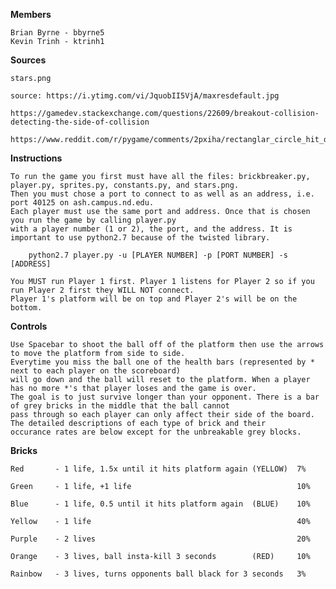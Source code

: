 **Members**

    Brian Byrne - bbyrne5
    Kevin Trinh - ktrinh1

**Sources**

    stars.png
    
    source: https://i.ytimg.com/vi/JquobII5VjA/maxresdefault.jpg
    
    https://gamedev.stackexchange.com/questions/22609/breakout-collision-detecting-the-side-of-collision
    
    https://www.reddit.com/r/pygame/comments/2pxiha/rectanglar_circle_hit_detection/
    
**Instructions**

    To run the game you first must have all the files: brickbreaker.py, player.py, sprites.py, constants.py, and stars.png. 
    Then you must chose a port to connect to as well as an address, i.e. port 40125 on ash.campus.nd.edu. 
    Each player must use the same port and address. Once that is chosen you run the game by calling player.py 
    with a player number (1 or 2), the port, and the address. It is important to use python2.7 because of the twisted library. 
        
        python2.7 player.py -u [PLAYER NUMBER] -p [PORT NUMBER] -s [ADDRESS]
        
    You MUST run Player 1 first. Player 1 listens for Player 2 so if you run Player 2 first they WILL NOT connect. 
    Player 1's platform will be on top and Player 2's will be on the bottom. 
    
**Controls**
    
    Use Spacebar to shoot the ball off of the platform then use the arrows to move the platform from side to side. 
    Everytime you miss the ball one of the health bars (represented by * next to each player on the scoreboard) 
    will go down and the ball will reset to the platform. When a player has no more *'s that player loses and the game is over. 
    The goal is to just survive longer than your opponent. There is a bar of grey bricks in the middle that the ball cannot 
    pass through so each player can only affect their side of the board. The detailed descriptions of each type of brick and their
    occurance rates are below except for the unbreakable grey blocks. 
    

**Bricks**

    Red       - 1 life, 1.5x until it hits platform again (YELLOW)  7%
    
    Green     - 1 life, +1 life                                     10%
    
    Blue      - 1 life, 0.5 until it hits platform again  (BLUE)    10%
    
    Yellow    - 1 life                                              40%
    
    Purple    - 2 lives                                             20%
    
    Orange    - 3 lives, ball insta-kill 3 seconds        (RED)     10%
    
    Rainbow   - 3 lives, turns opponents ball black for 3 seconds   3%
